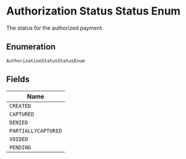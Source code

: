 
# Authorization Status Status Enum

The status for the authorized payment.

## Enumeration

`AuthorizationStatusStatusEnum`

## Fields

| Name |
|  --- |
| `CREATED` |
| `CAPTURED` |
| `DENIED` |
| `PARTIALLYCAPTURED` |
| `VOIDED` |
| `PENDING` |

